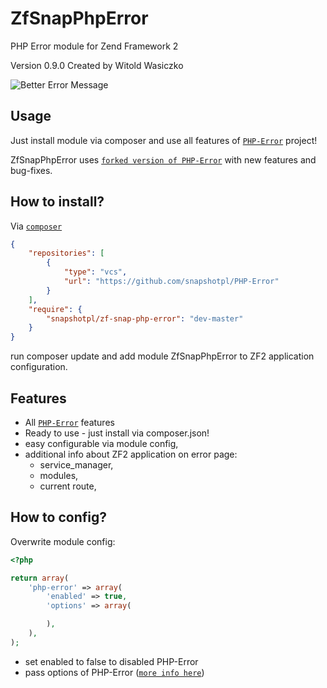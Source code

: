 ZfSnapPhpError
==============

PHP Error module for Zend Framework 2

Version 0.9.0 Created by Witold Wasiczko

![Better Error Message](http://i.imgur.com/1G77I.png)

Usage
-----
Just install module via composer and use all features of [`PHP-Error`](http://phperror.net/) project!

ZfSnapPhpError uses [`forked version of PHP-Error`](https://github.com/snapshotpl/PHP-Error) with new features and bug-fixes.

How to install?
---------------
Via [`composer`](https://getcomposer.org/)
```json
{
    "repositories": [
        {
            "type": "vcs",
            "url": "https://github.com/snapshotpl/PHP-Error"
        }
    ],
    "require": {
        "snapshotpl/zf-snap-php-error": "dev-master"
    }
}
```

run composer update and add module ZfSnapPhpError to ZF2 application configuration.

Features
--------
* All [`PHP-Error`](http://phperror.net/) features
* Ready to use - just install via composer.json!
* easy configurable via module config,
* additional info about ZF2 application on error page:
  * service_manager,
  * modules,
  * current route,

How to config?
--------------
Overwrite module config:
```php
<?php

return array(
    'php-error' => array(
        'enabled' => true,
        'options' => array(

        ),
    ),
);
```
* set enabled to false to disabled PHP-Error
* pass options of PHP-Error ([`more info here`](https://github.com/JosephLenton/PHP-Error/wiki/Options#all-options))
